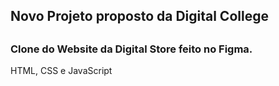 ## Novo Projeto proposto da Digital College
##
### Clone do Website da Digital Store feito no Figma. 

HTML, CSS e JavaScript